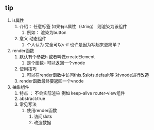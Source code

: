 ## tip
1. is属性
   1. 介绍： 任意标签 如果有is属性（string） 则渲染为该组件
      1. 例如： <xx is='el-button'> </xx> 渲染为button
   2. 意义 动态组件
      1. 个人认为 完全可以v-if 也许是因为写起来更简单？
2. render函数
   1. 默认有个参数h 或者叫做createElement
      1. 是个函数- 可以返回一个vnode
   2. 使用技巧
      1. 可以在render函数中访问this.$slots.default等 对vnode进行改造
   3. render函数最终要返回一个vnode
3. 抽象组件
   1. 特点 ： 不会实际渲染 例如 keep-alive router-view组件
   2. abstract:true
   3. 常见写法
      1. 使用render函数
         1. 访问slots  
         2. 改造数据